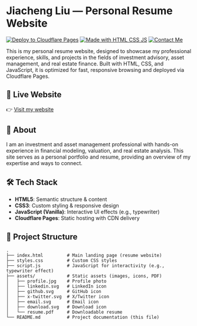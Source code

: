 # Jiacheng Liu — Personal Resume Website

[![Deploy to Cloudflare Pages](https://img.shields.io/badge/Deployed%20on-Cloudflare%20Pages-orange?logo=cloudflare)](https://pages.cloudflare.com/)
[![Made with HTML CSS JS](https://img.shields.io/badge/Built%20With-HTML%20%7C%20CSS%20%7C%20JS-blue)](#)
[![Contact Me](https://img.shields.io/badge/Contact-jiachengliu.sky%40outlook.com-success)](mailto:jiachengliu.sky@outlook.com)

This is my personal resume website, designed to showcase my professional experience, skills, and projects in the fields of investment advisory, asset management, and real estate finance. Built with HTML, CSS, and JavaScript, it is optimized for fast, responsive browsing and deployed via Cloudflare Pages.

## 🔗 Live Website
👉 [Visit my website](https://2d52cdb0.resume-website-abx.pages.dev/)

## 📝 About
I am an investment and asset management professional with hands-on experience in financial modeling, valuation, and real estate analysis. This site serves as a personal portfolio and resume, providing an overview of my expertise and ways to connect.

## 🛠 Tech Stack
- **HTML5**: Semantic structure & content
- **CSS3**: Custom styling & responsive design
- **JavaScript (Vanilla)**: Interactive UI effects (e.g., typewriter)
- **Cloudflare Pages**: Static hosting with CDN delivery

## 📁 Project Structure
```plaintext
.
├── index.html         # Main landing page (resume website)
├── styles.css         # Custom CSS styles
├── script.js          # JavaScript for interactivity (e.g., typewriter effect)
├── assets/            # Static assets (images, icons, PDF)
│   ├── profile.jpg    # Profile photo
│   ├── linkedin.svg   # LinkedIn icon
│   ├── github.svg     # GitHub icon
│   ├── x-twitter.svg  # X/Twitter icon
│   ├── email.svg      # Email icon
│   ├── download.svg   # Download icon
│   └── resume.pdf     # Downloadable resume
└── README.md          # Project documentation (this file)
